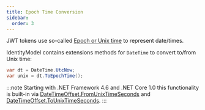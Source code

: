 ```yaml
---
title: Epoch Time Conversion
sidebar:
  order: 3
---
```


JWT tokens use so-called [Epoch or Unix
time](https://en.wikipedia.org/wiki/Unix_time) to represent date/times.

IdentityModel contains extensions methods for `DateTime` to convert
to/from Unix time:

```csharp
var dt = DateTime.UtcNow;
var unix = dt.ToEpochTime();
```

:::note
Starting with .NET Framework 4.6 and .NET Core 1.0 this functionality is
built-in via
[DateTimeOffset.FromUnixTimeSeconds](https://docs.microsoft.com/en-us/dotnet/api/system.datetimeoffset.fromunixtimeseconds)
and
[DateTimeOffset.ToUnixTimeSeconds](https://docs.microsoft.com/en-us/dotnet/api/system.datetimeoffset.tounixtimeseconds).
:::

